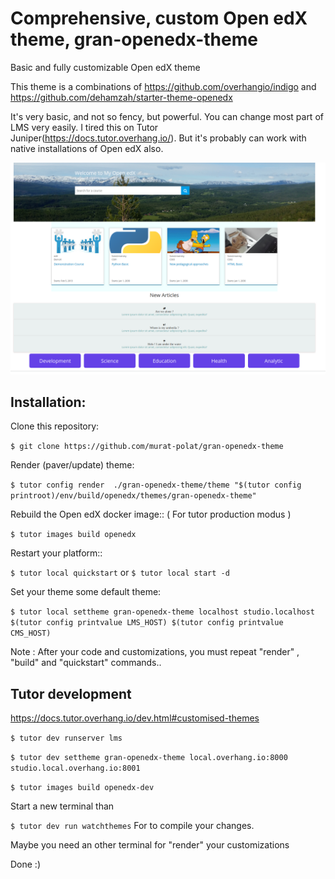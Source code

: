 # Comprehensive, custom Open edX theme,  gran-openedx-theme

Basic and fully customizable Open edX theme

This theme is a combinations of  https://github.com/overhangio/indigo  and https://github.com/dehamzah/starter-theme-openedx
 
 It's very basic, and not so fency, but  powerful. You can change most part of LMS very easily. I tired this on Tutor Juniper(https://docs.tutor.overhang.io/). But it's probably can work with native installations of Open edX also.

 ![](src/granV1.png)

 ## Installation:

 Clone this repository:

`$ git clone https://github.com/murat-polat/gran-openedx-theme`

 Render (paver/update) theme:

`$ tutor config render  ./gran-openedx-theme/theme "$(tutor config printroot)/env/build/openedx/themes/gran-openedx-theme" `

Rebuild the Open edX docker image:: ( For tutor production modus )

`$ tutor images build openedx`


Restart your platform::


`$ tutor local quickstart`   or  `$ tutor local start -d`


Set your theme some default theme:

`$ tutor local settheme gran-openedx-theme localhost studio.localhost  $(tutor config printvalue LMS_HOST) $(tutor config printvalue CMS_HOST)`



Note : After your code and customizations, you must repeat "render" , "build" and "quickstart" commands..

## Tutor development

https://docs.tutor.overhang.io/dev.html#customised-themes

`$ tutor dev runserver lms`

`$ tutor dev settheme gran-openedx-theme local.overhang.io:8000 studio.local.overhang.io:8001`

`$ tutor images build openedx-dev`

Start a new terminal than

`$ tutor dev run watchthemes`  For to compile your changes. 

Maybe you need an other terminal for "render" your customizations 

Done :)



